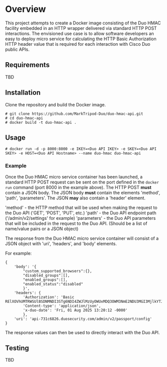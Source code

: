 # Overview

This project attempts to create a Docker image consisting of the Duo HMAC facility embedded in
an HTTP wrapper delivered via standard HTTP POST interactions. The envisioned use case is to 
allow software developers an easy to deploy micro service for calculating the HTTP Basic Authorization
HTTP header value that is required for each interaction with Cisco Duo public APIs.

## Requirements

TBD

## Installation

Clone the repository and build the Docker image.
```shell
# git clone https://github.com/MarkTripod-Duo/duo-hmac-api.git
# cd duo-hmac-api
# docker build -t duo-hmac-api .
```

## Usage

```shell
# docker run -d -p 8000:8000 -e IKEY=<Duo API IKEY> -e SKEY=<Duo API SKEY> -e HOST=<Duo API Hostname> --name duo-hmac duo-hmac-api
```

### Example

Once the Duo HMAC micro service container has been launched, a standard HTTP POST request can be sent on the
port defined in the `docker run` command (port 8000 in the example above). The HTTP POST **must** contain a
JSON body. The JSON body **must** contain the elements 'method', 'path', 'parameters'. The JSON **may** also
contain a 'header' element.

'method' - the HTTP method that will be used when making the request to the Duo API ('GET', 'POST', 'PUT', etc.)
'path' - the Duo API endpoint path ('/admin/v2/settings' for example)
'parameters' - the Duo API parameters that will be included in the request to the Duo API. (Should be a list of 
name/value pairs or a JSON object)

The response from the Duo HMAC micro service container will consist of a JSON object with 'uri', 'headers', and 
'body' elements.

For example:
```
{
    'body': '{
        "custom_supported_browsers":{},
        "disabled_groups":[],
        "enabled_groups":[],
        "enabled_status":"disabled"
        }',
    'headers': {
        'Authorization': 'Basic RElXOVhUMTRWSUlBSDNMNDI3STg6NDI4ZWJlMzUyOWUxMDQ3OWM3NmE2NDU3MGI3MjlkYTJiNjNiNDlkYTViNzQ1MTBhYTI1OWRmNTNiZDYxMjc3MGU1MGZkZDQxYWMyNjczYTUzNmIzZTA2NmJkM2MzNWEyNGIxNjdiZjZiYzEwNmNkOWZhMjA5NTc3YjI1Y2YxYzU=',
        'Content-type': 'application/json',
        'x-duo-date': 'Fri, 01 Aug 2025 13:20:12 -0000'
        },
    'uri': 'api-731c6826.duosecurity.com/admin/v2/passport/config'
}
```

The response values can then be used to directly interact with the Duo API.

## Testing

TBD